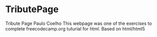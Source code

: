 # TributePage
Tribute Page Paulo Coelho
This webpage was one of the exercises to complete freecodecamp.org tuturial for html.
Based on html/html5
